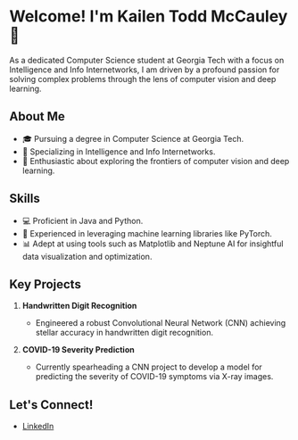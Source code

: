 # Welcome! I'm Kailen Todd McCauley 👋

As a dedicated Computer Science student at Georgia Tech with a focus on Intelligence and Info Internetworks, I am driven by a profound passion for solving complex problems through the lens of computer vision and deep learning.

## About Me

- 🎓 Pursuing a degree in Computer Science at Georgia Tech.
- 💼 Specializing in Intelligence and Info Internetworks.
- 🌟 Enthusiastic about exploring the frontiers of computer vision and deep learning.

## Skills

- 💻 Proficient in Java and Python.
- 🧠 Experienced in leveraging machine learning libraries like PyTorch.
- 📊 Adept at using tools such as Matplotlib and Neptune AI for insightful data visualization and optimization.

## Key Projects

1. **Handwritten Digit Recognition**
   - Engineered a robust Convolutional Neural Network (CNN) achieving stellar accuracy in handwritten digit recognition.

2. **COVID-19 Severity Prediction**
   - Currently spearheading a CNN project to develop a model for predicting the severity of COVID-19 symptoms via X-ray images.

## Let's Connect!

- [LinkedIn](https://www.linkedin.com/in/kailen-mccauley)

